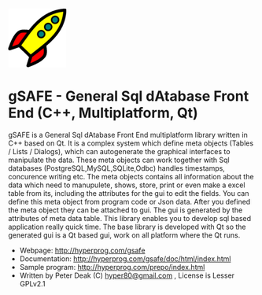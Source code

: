 ![gSAFE Logo](https://raw.githubusercontent.com/hyper-prog/gsafe/master/GSAFEPIXMAPS/gsafe.png)

gSAFE - General Sql dAtabase Front End (C++, Multiplatform, Qt)
==============================================================

gSAFE is a General Sql dAtabase Front End multiplatform library written in C++ based on Qt. 
It is a complex system which define meta objects (Tables / Lists / Dialogs), 
which can autogenerate the graphical interfaces to manipulate the data. 
These meta objects can work together with Sql databases (PostgreSQL,MySQL,SQLite,Odbc) handles timestamps,
concurence writing etc. 
The meta objects contains all information about the data which need to manupulete, shows, store,
print or even make a excel table from its, including the attributes for the gui to edit the fields.
You can define this meta object from program code or Json data.
After you defined the meta object they can be attached to gui.
The gui is generated by the attributes of meta data table.
This library enables you to develop sql based application really quick time.
The base library is developed with Qt so the generated gui is a Qt based gui,
work on all platform where the Qt runs. 

- Webpage:            http://hyperprog.com/gsafe
- Documentation:      http://hyperprog.com/gsafe/doc/html/index.html
- Sample program:     http://hyperprog.com/prepo/index.html
- Written by Peter Deak (C) hyper80@gmail.com , License is Lesser GPLv2.1
